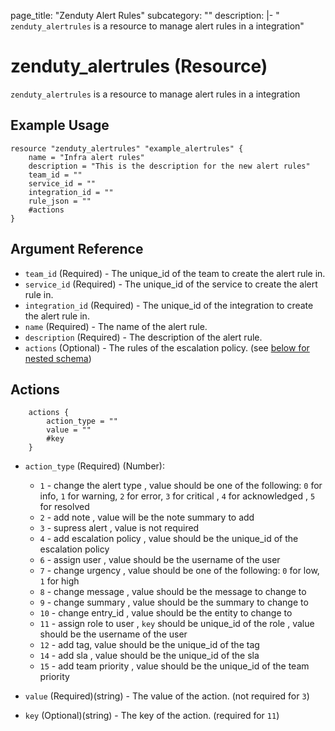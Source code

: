 page_title: "Zenduty Alert Rules"
subcategory: ""
description: |-
    " `zenduty_alertrules` is a resource to manage alert rules in a integration"

# zenduty_alertrules (Resource)
`zenduty_alertrules` is a resource to manage alert rules in a integration


## Example Usage

```hcl 
resource "zenduty_alertrules" "example_alertrules" {
    name = "Infra alert rules"
    description = "This is the description for the new alert rules"
    team_id = ""
    service_id = ""
    integration_id = ""
    rule_json = "" 
    #actions
}

```

## Argument Reference

* `team_id` (Required) - The unique_id of the team to create the alert rule in.
* `service_id` (Required) - The unique_id of the service to create the alert rule in.
* `integration_id` (Required) - The unique_id of the integration to create the alert rule in.
* `name` (Required) - The name of the alert rule.
* `description` (Required) - The description of the alert rule.
* `actions` (Optional) - The rules of the escalation policy. (see [below for nested schema](#nestedblock--actions))


<a id="nestedblock--actions"></a>

## Actions
```hcl
    actions {
        action_type = ""
        value = ""
        #key
    }

```
* `action_type` (Required) (Number):
    * `1` - change the alert type , value should be one of the following: `0` for info, `1` for warning, `2` for error, `3` for critical , `4` for acknowledged , `5` for resolved
    * `2` - add note , value will be the note summary to add
    * `3` - supress alert , value is not required
    * `4` - add escalation policy , value should be the unique_id of the escalation policy
    * `6` - assign user , value should be the username of the user
    * `7` - change urgency  , value should be one of the following: `0` for low, `1` for high
    * `8` - change message , value should be the message to change to 
    * `9` - change summary , value should be the summary to change to
    * `10` - change entry_id , value should be the entity to change to
    * `11` - assign role to user , `key` should be unique_id of the role , value should be the username of the user
    * `12` - add tag, value should be the unique_id of the tag
    * `14` - add sla , value should be the unique_id of the sla
    * `15` - add team priority , value should be the unique_id of the team priority

* `value` (Required)(string) - The value of the action. (not required for `3`)
* `key`  (Optional)(string) - The key of the action. (required for `11`)





    

